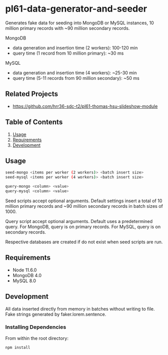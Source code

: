 # pl61-data-generator-and-seeder
Generates fake data for seeding into MongoDB or MySQL instances, 10 million primary records with ~90 million secondary records.

MongoDB
  - data generation and insertion time (2 workers): 100-120 min
  - query time (1 record from 10 million primary): ~30 ms

MySQL
  - data generation and insertion time (4 workers): ~25-30 min
  - query time (5-11 records from 90 million secondary): ~50 ms

## Related Projects

  - https://github.com/hrr36-sdc-t2/pl61-thomas-hsu-slideshow-module

## Table of Contents

1. [Usage](#Usage)
1. [Requirements](#requirements)
1. [Development](#development)

## Usage

```sh
seed-mongo <items per worker (2 workers)> <batch insert size>
seed-mysql <items per worker (4 workers)> <batch insert size>

query-mongo <column> <value>
query-mysql <column> <value>
```
Seed scripts accept optional arguments. Default settings insert a total of 10 million primary records and ~90 million secondary records in batch sizes of 1000.

Query script accept optional arguments. Default uses a predetermined query. For MongoDB, query is on primary records. For MySQL, query is on secondary records.

Respective databases are created if do not exist when seed scripts are run.

## Requirements

  - Node 11.6.0
  - MongoDB 4.0
  - MySQL 8.0

## Development

All data inserted directly from memory in batches without writing to file. Fake strings generated by faker.lorem.sentence.

### Installing Dependencies

From within the root directory:

```sh
npm install
```
